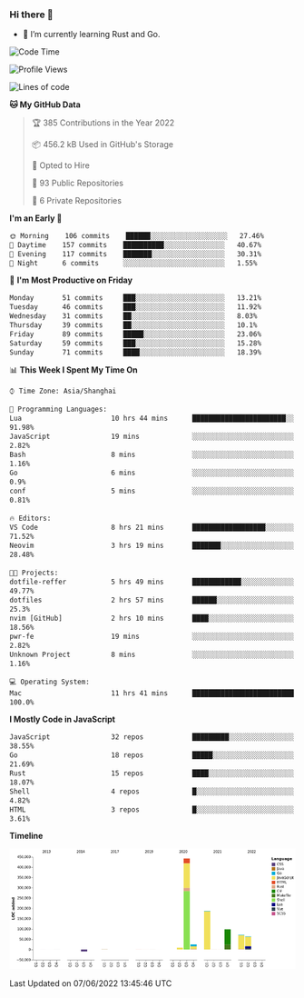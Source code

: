 ### Hi there 👋

- 🌱 I’m currently learning Rust and Go.

<!--START_SECTION:waka-->
![Code Time](http://img.shields.io/badge/Code%20Time-404%20hrs-blue)

![Profile Views](http://img.shields.io/badge/Profile%20Views-1-blue)

![Lines of code](https://img.shields.io/badge/From%20Hello%20World%20I%27ve%20Written-893%20Thousand%20lines%20of%20code-blue)

**🐱 My GitHub Data** 

> 🏆 385 Contributions in the Year 2022
 > 
> 📦 456.2 kB Used in GitHub's Storage 
 > 
> 💼 Opted to Hire
 > 
> 📜 93 Public Repositories 
 > 
> 🔑 6 Private Repositories  
 > 
**I'm an Early 🐤** 

```text
🌞 Morning    106 commits    ██████░░░░░░░░░░░░░░░░░░░   27.46% 
🌆 Daytime    157 commits    ██████████░░░░░░░░░░░░░░░   40.67% 
🌃 Evening    117 commits    ███████░░░░░░░░░░░░░░░░░░   30.31% 
🌙 Night      6 commits      ░░░░░░░░░░░░░░░░░░░░░░░░░   1.55%

```
📅 **I'm Most Productive on Friday** 

```text
Monday       51 commits     ███░░░░░░░░░░░░░░░░░░░░░░   13.21% 
Tuesday      46 commits     ███░░░░░░░░░░░░░░░░░░░░░░   11.92% 
Wednesday    31 commits     ██░░░░░░░░░░░░░░░░░░░░░░░   8.03% 
Thursday     39 commits     ██░░░░░░░░░░░░░░░░░░░░░░░   10.1% 
Friday       89 commits     █████░░░░░░░░░░░░░░░░░░░░   23.06% 
Saturday     59 commits     ███░░░░░░░░░░░░░░░░░░░░░░   15.28% 
Sunday       71 commits     ████░░░░░░░░░░░░░░░░░░░░░   18.39%

```


📊 **This Week I Spent My Time On** 

```text
⌚︎ Time Zone: Asia/Shanghai

💬 Programming Languages: 
Lua                      10 hrs 44 mins      ███████████████████████░░   91.98% 
JavaScript               19 mins             ░░░░░░░░░░░░░░░░░░░░░░░░░   2.82% 
Bash                     8 mins              ░░░░░░░░░░░░░░░░░░░░░░░░░   1.16% 
Go                       6 mins              ░░░░░░░░░░░░░░░░░░░░░░░░░   0.9% 
conf                     5 mins              ░░░░░░░░░░░░░░░░░░░░░░░░░   0.81%

🔥 Editors: 
VS Code                  8 hrs 21 mins       ██████████████████░░░░░░░   71.52% 
Neovim                   3 hrs 19 mins       ███████░░░░░░░░░░░░░░░░░░   28.48%

🐱‍💻 Projects: 
dotfile-reffer           5 hrs 49 mins       ████████████░░░░░░░░░░░░░   49.77% 
dotfiles                 2 hrs 57 mins       ██████░░░░░░░░░░░░░░░░░░░   25.3% 
nvim [GitHub]            2 hrs 10 mins       ████░░░░░░░░░░░░░░░░░░░░░   18.56% 
pwr-fe                   19 mins             ░░░░░░░░░░░░░░░░░░░░░░░░░   2.82% 
Unknown Project          8 mins              ░░░░░░░░░░░░░░░░░░░░░░░░░   1.16%

💻 Operating System: 
Mac                      11 hrs 41 mins      █████████████████████████   100.0%

```

**I Mostly Code in JavaScript** 

```text
JavaScript               32 repos            █████████░░░░░░░░░░░░░░░░   38.55% 
Go                       18 repos            █████░░░░░░░░░░░░░░░░░░░░   21.69% 
Rust                     15 repos            ████░░░░░░░░░░░░░░░░░░░░░   18.07% 
Shell                    4 repos             █░░░░░░░░░░░░░░░░░░░░░░░░   4.82% 
HTML                     3 repos             █░░░░░░░░░░░░░░░░░░░░░░░░   3.61%

```


**Timeline**

![Chart not found](https://raw.githubusercontent.com/elton/elton/main/charts/bar_graph.png) 


 Last Updated on 07/06/2022 13:45:46 UTC
<!--END_SECTION:waka-->

<!--
**elton/elton** is a ✨ _special_ ✨ repository because its `README.md` (this file) appears on your GitHub profile.

Here are some ideas to get you started:

- 🔭 I’m currently working on ...
- 🌱 I’m currently learning ...
- 👯 I’m looking to collaborate on ...
- 🤔 I’m looking for help with ...
- 💬 Ask me about ...
- 📫 How to reach me: ...
- 😄 Pronouns: ...
- ⚡ Fun fact: ...
-->
